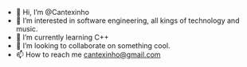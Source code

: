 - 👋 Hi, I’m @Cantexinho
- 👀 I’m interested in software engineering, all kings of technology and music.
- 🌱 I’m currently learning C++
- 💞️ I’m looking to collaborate on something cool.
- 📫 How to reach me cantexinho@gmail.com
<!---
Cantexinho/Cantexinho is a ✨ special ✨ repository because its `README.md` (this file) appears on your GitHub profile.
You can click the Preview link to take a look at your changes.
--->
